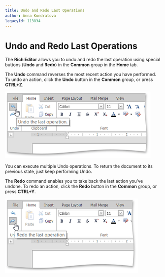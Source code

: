 ```yaml
---
title: Undo and Redo Last Operations
author: Anna Kondratova
legacyId: 113834
---
```

# Undo and Redo Last Operations
The **Rich Editor** allows you to undo and redo the last operation using special buttons (**Undo** and **Redo**) in the **Common** group in the **Home** tab.

The **Undo** command reverses the most recent action you have performed. To undo an action, click the **Undo** button in the **Common** group, or press **CTRL+Z**.

![EUD_ASPxRichEdit_Home_Undo](../../../images/img117796.png)

You can execute multiple Undo operations. To return the document to its previous state, just keep performing Undo.

The **Redo** command enables you to take back the last action you've undone. To redo an action, click the **Redo** button in the **Common** group, or press **CTRL+Y**.

![EUD_ASPxRichEdit_Home_Redo](../../../images/img117797.png)